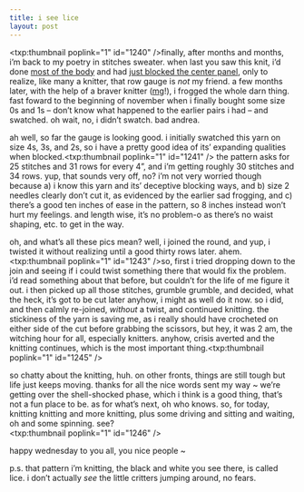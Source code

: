 ```yaml
---
title: i see lice    
layout: post
---
```


<span class="pic"><txp:thumbnail poplink="1" id="1240" /></span>finally, after months and months, i&#8217;m back to my poetry in stitches sweater. when last you saw this knit, i&#8217;d done [most of the body][1] and had [just blocked the center panel][2], only to realize, like many a knitter, that row gauge is *not* my friend. a few months later, with the help of a braver knitter ([mg][3]!), i frogged the whole darn thing. fast foward to the beginning of november when i finally bought some size 0s and 1s &#8211; don&#8217;t know what happened to the earlier pairs i had &#8211; and swatched. oh wait, no, i didn&#8217;t swatch. bad andrea. 

ah well, so far the gauge is looking good. i initially swatched this yarn on size 4s, 3s, and 2s, so i have a pretty good idea of its&#8217; expanding qualities when blocked.<span class="pic"><txp:thumbnail poplink="1" id="1241" /></span> the pattern asks for 25 stitches and 31 rows for every 4&#8221;, and i&#8217;m getting roughly 30 stitches and 34 rows. yup, that sounds very off, no? i&#8217;m not very worried though because a) i know this yarn and its&#8217; deceptive blocking ways, and b) size 2 needles clearly don&#8217;t cut it, as evidenced by the earlier sad frogging, and c) there&#8217;s a good ten inches of ease in the pattern, so 8 inches instead won&#8217;t hurt my feelings. and length wise, it&#8217;s no problem-o as there&#8217;s no waist shaping, etc. to get in the way. 

oh, and what&#8217;s all these pics mean? well, i joined the round, and yup, i twisted it without realizing until a good thirty rows later. ahem. <span class="pic"><txp:thumbnail poplink="1" id="1243" /></span>so, first i tried dropping down to the join and seeing if i could twist something there that would fix the problem. i&#8217;d read something about that before, but couldn&#8217;t for the life of me figure it out. i then picked up all those stitches, grumble grumble, and decided, what the heck, it&#8217;s got to be cut later anyhow, i might as well do it now. so i did, and then calmly re-joined, *without* a twist, and continued knitting. the stickiness of the yarn is saving me, as i really should have crocheted on either side of the cut before grabbing the scissors, but hey, it was 2 am, the witching hour for all, especially knitters. anyhow, crisis averted and the knitting continues, which is the most important thing.<span class="pic"><txp:thumbnail poplink="1" id="1245" /></span>

so chatty about the knitting, huh. on other fronts, things are still tough but life just keeps moving. thanks for all the nice words sent my way ~ we&#8217;re getting over the shell-shocked phase, which i think is a good thing, that&#8217;s not a fun place to be. as for what&#8217;s next, oh who knows. so, for today, knitting knitting and more knitting, plus some driving and sitting and waiting, oh and some spinning. see?  
<span class="pic3"><txp:thumbnail poplink="1" id="1246" /></span>

happy wednesday to you all, you nice people ~

p.s. that pattern i&#8217;m knitting, the black and white you see there, is called lice. i don&#8217;t actually *see* the little critters jumping around, no fears.

 [1]: http://mellowtrouble.net/2007/02/09/friday
 [2]: http://mellowtrouble.net/2007/02/28/although-blocking-is-wonderful
 [3]: http://knitbuddies.blogspot.com